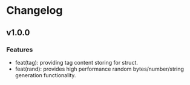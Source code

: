# Changelog

## v1.0.0

### Features
* feat(tag): providing tag content storing for struct.
* feat(rand): provides high performance random bytes/number/string generation functionality.
